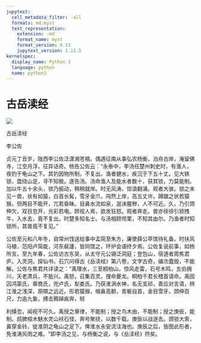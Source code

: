 ```yaml
---
jupytext:
  cell_metadata_filter: -all
  formats: md:myst
  text_representation:
    extension: .md
    format_name: myst
    format_version: 0.13
    jupytext_version: 1.11.5
kernelspec:
  display_name: Python 3
  language: python
  name: python3
---
```

# 古岳渎经

![](image/cover.jpg)

古岳渎经

李公佐

贞元丁丑岁，陇西李公佐泛潇湘苍梧。偶遇征南从事弘农杨衡，泊舟古岸，淹留佛寺，江空月浮，征异话奇。杨告公佐云：“永泰中，李汤任楚州刺史时，有渔人，夜钓于龟山之下。其钓因物所制，不复出。渔者健水，疾沉于下五十丈。见大铁锁，盘绕山足，寻不知极。遂告汤。汤命渔人及能水者数十，获其锁，力莫能制。加以牛五十余头，锁乃振动，稍稍就岸。时无风涛，惊浪翻涌。观者大骇。锁之末见一兽，状有如猿，白首长髯，雪牙金爪，闯然上岸，高五丈许。蹲踞之状若猿猴。但两目不能开，兀若昏昧。目鼻水流如泉，涎沫腥秽，人不可近。久，乃引颈伸欠，双目忽开，光彩若电。顾视人焉，欲发狂怒。观者奔走。兽亦徐徐引锁拽牛，入水去，竟不复出。时楚多知名士。与汤相顾愕栗，不知其由尔。乃渔者时知锁所，其兽竟不复见。”

公佐至元和八年冬，自常州饯送给事中孟简至朱方，廉使薛公苹馆待礼备。时扶风马植，范阳卢简能，河东裴蘧，皆同馆之，环炉会语终夕焉。公佐复说前事，如杨所言。至九年春，公佐访古东吴，从太守元公锡泛洞庭；登包山，宿道者周焦君庐。入灵洞，探仙书。石穴问得古《岳渎经》第八卷，文字古奇，编次蠹毁，不能解。公佐与焦君共详读之：“禹理水，三至桐柏山，惊风走雷，石号木鸣，五伯拥川，天老肃兵，不能兴。禹怒，召集百灵，搜命夔龙。桐柏千君长稽首请命。禹因囚鸿蒙氏，章商氏，兜卢氏，犁娄氏。乃获淮涡水神，名无支祁，善应对言语，辨江淮之浅深，原隰之远近。形若猿猴，缩鼻高额，青躯自首，金目雪牙。颈伸百尺，力逾九象，搏击腾踔疾奔，轻

利倏忽，闻视不可久。禹授之章律，不能制；授之鸟木由，不能制；授之庚辰，能制。鸱脾桓木魅水灵山袄石怪，奔号聚绕，以数千载。庚辰以战逐去。颈锁大索，鼻穿金铃，徙淮阴之龟山之足下。俾淮水永安流注海也。庚辰之后，皆图此形者，免淮涛风雨之难。"即李汤之见，与杨衡之说，与《岳渎经》符矣。

